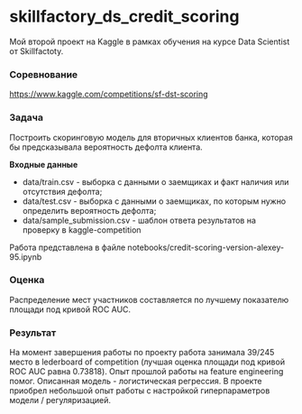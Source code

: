 # skillfactory_ds_credit_scoring

Мой второй проект на Kaggle в рамках обучения на курсе Data Scientist от Skillfactoty.

### Соревнование
https://www.kaggle.com/competitions/sf-dst-scoring

### Задача
Построить скоринговую модель для вторичных клиентов банка, которая бы предсказывала вероятность дефолта клиента. 

**Входные данные** 
- data/train.csv - выборка с данными о заемщиках и факт наличия или отсутствия дефолта; 
- data/test.csv - выборка с данными о заемщиках, по которым нужно определить вероятность дефолта;
- data/sample_submission.csv - шаблон ответа результатов на проверку в kaggle-competition

Работа представлена в файле notebooks/credit-scoring-version-alexey-95.ipynb

### Оценка 
Распределение мест участников составляется по лучшему показателю площади под кривой ROC AUC.

### Результат
На момент завершения работы по проекту работа занимала 39/245 место в lederboard of competition (лучшая оценка площади под кривой ROC AUC равна 0.73818). Опыт прошлой работы на feature engineering помог. Описанная модель - логистическая регрессия. В проекте приобрел небольшой опыт работы с настройкой гиперпараметров модели / регуляризацией.
